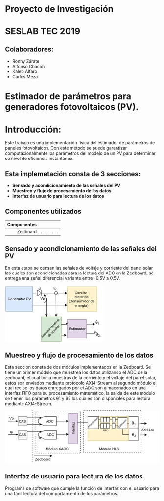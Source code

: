 # Proyecto de Investigación
# SESLAB TEC 2019

## Colaboradores:
* Ronny Zárate
* Alfonso Chacón
* Kaleb Alfaro
* Carlos Meza
# Estimador de parámetros para generadores fotovoltaicos **(PV)**.


# Introducción:

Este trabajo es una implementación física del estimador de parámetros de paneles fotovoltaicos. Con este método se puede garantizar computacionalmente los parámetros del modelo de un PV para determinar su nivel de eficiencia instantáneo.


## Esta implemetación consta de 3 secciones:

* **Sensado y acondicionamiento de las señales del PV**
* **Muestreo y flujo de procesamiento de los datos**
* **Interfaz de usuario para lectura de los datos**

## Componentes utilizados

| Componentes| | | | |
|-:|-:|-:|-:|-:|
|Zedboard|.|.|.|.|


##  Sensado y acondicionamiento de las señales del PV

En esta etapa se censan las señales de voltaje y corriente del panel solar las cuales son acondicionadas para la lectura del ADC en la Zedboard, se entrega una señal diferencial variante entre -0.5V a 0.5V.

![Diagrama de bloques de conexión del estimador](https://github.com/RonnyZF/PV_Parameters_estimator/blob/master/Archivos_readme/Diagrama_cas.jpeg)

## Muestreo y flujo de procesamiento de los datos

Esta sección consta de dos módulos implementados en la Zedboard. Se tiene un primer módulo que muestrea los datos utilizando el ADC de la zedboard, el cual toma muestras de la corriente y el voltaje del panel solar, estos son enviados mediante protocolo AXI4-Stream al segundo módulo el cual recibe los datos entregados por el ADC son almacenados en una interfaz FIFO para su procesamiento matemático, la salida de este módulo se tienen los parámetros θ̂1 y θ̂2 los cuales son disponibles para lectura mediante AXI4-Stream.

![Diagrama de bloques IP implementados](https://github.com/RonnyZF/PV_Parameters_estimator/blob/master/Archivos_readme/Diagrama_zedboard.jpeg)

## Interfaz de usuario para lectura de los datos

Programa de software que cumple la función de interfaz con el usuario para una fácil lectura del comportamiento de los parámetros.
